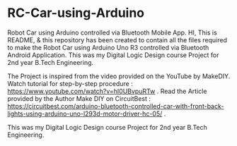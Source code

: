 # RC-Car-using-Arduino
Robot Car using Arduino controlled via Bluetooth Mobile App.
HI, This is README, & this repository has been created to contain all the files required to make
the Robot Car using Arduino Uno R3 controlled via Bluetooth Android Application.
This was my Digital Logic Design course Project for 2nd year B.Tech Engineering.

The Project is inspired from the video provided on the YouTube by MakeDIY.
Watch tutorial for step-by-step procedure : https://www.youtube.com/watch?v=hI0UBvpuRTw .
Read the Article provided by the Author Make DIY on CircuitBest : https://circuitbest.com/arduino-bluetooth-controlled-car-with-front-back-lights-using-arduino-uno-l293d-motor-driver-hc-05/ .

This was my Digital Logic Design course Project for 2nd year B.Tech Engineering.
